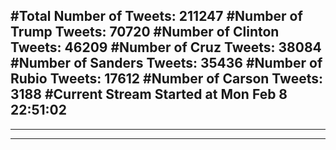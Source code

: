 #Total Number of Tweets: 211247 
#Number of Trump Tweets: 70720
#Number of Clinton Tweets: 46209
#Number of Cruz Tweets: 38084
#Number of Sanders Tweets: 35436
#Number of Rubio Tweets: 17612
#Number of Carson Tweets: 3188
#Current Stream Started at Mon Feb  8 22:51:02
---
---
---
